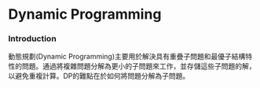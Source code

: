 # Dynamic Programming

### Introduction
動態規劃(Dynamic Programming)主要用於解決具有重疊子問題和最優子結構特性的問題。通過將複雜問題分解為更小的子問題來工作，並存儲這些子問題的解，以避免重複計算。DP的難點在於如何將問題分解為子問題。